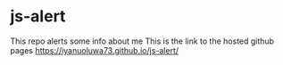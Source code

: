 # js-alert
This repo alerts some info about me
This is the link to the hosted github pages
https://iyanuoluwa73.github.io/js-alert/
